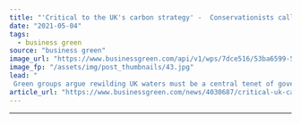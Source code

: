 ```yaml
---
title: "'Critical to the UK's carbon strategy' -  Conservationists call for national 'blue carbon' strategy"
date: "2021-05-04"
tags: 
  - business green
source: "business green"
image_url: "https://www.businessgreen.com/api/v1/wps/7dce516/53ba6599-5409-4bfc-8a98-9dd091b3fdbb/8/MCS-Mark-Kirkland-Thongweed-185x114.jpg"
image_fp: "/assets/img/post_thumbnails/43.jpg"
lead: "
 Green groups argue rewilding UK waters must be a central tenet of government’s net zero plans ..."
article_url: "https://www.businessgreen.com/news/4030687/critical-uk-carbon-strategy-conservationists-national-blue-carbon-strategy"
---
```


---
